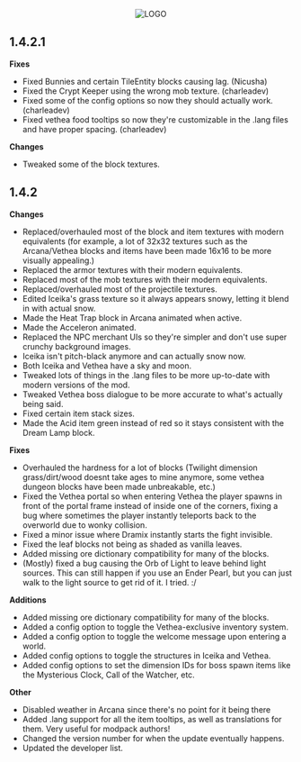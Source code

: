 <p align="center">
  <img src="https://i.imgur.com/NKR7Zhz.png" alt="LOGO"/>
</p>

## 1.4.2.1

**Fixes**
- Fixed Bunnies and certain TileEntity blocks causing lag. (Nicusha)
- Fixed the Crypt Keeper using the wrong mob texture. (charleadev)
- Fixed some of the config options so now they should actually work. (charleadev)
- Fixed vethea food tooltips so now they're customizable in the .lang files and have proper spacing. (charleadev)

**Changes**
- Tweaked some of the block textures.

## 1.4.2
**Changes**
- Replaced/overhauled most of the block and item textures with modern equivalents (for example, a lot of 32x32 textures such as the Arcana/Vethea blocks and items have been made 16x16 to be more visually appealing.)
- Replaced the armor textures with their modern equivalents.
- Replaced most of the mob textures with their modern equivalents.
- Replaced/overhauled most of the projectile textures.
- Edited Iceika's grass texture so it always appears snowy, letting it blend in with actual snow.
- Made the Heat Trap block in Arcana animated when active.
- Made the Acceleron animated.
- Replaced the NPC merchant UIs so they're simpler and don't use super crunchy background images.
- Iceika isn't pitch-black anymore and can actually snow now.
- Both Iceika and Vethea have a sky and moon.
- Tweaked lots of things in the .lang files to be more up-to-date with modern versions of the mod.
- Tweaked Vethea boss dialogue to be more accurate to what's actually being said.
- Fixed certain item stack sizes.
- Made the Acid item green instead of red so it stays consistent with the Dream Lamp block.

**Fixes**
- Overhauled the hardness for a lot of blocks (Twilight dimension grass/dirt/wood doesnt take ages to mine anymore, some vethea dungeon blocks have been made unbreakable, etc.)
- Fixed the Vethea portal so when entering Vethea the player spawns in front of the portal frame instead of inside one of the corners, fixing a bug where sometimes the player instantly teleports back to the overworld due to wonky collision.
- Fixed a minor issue where Dramix instantly starts the fight invisible.
- Fixed the leaf blocks not being as shaded as vanilla leaves.
- Added missing ore dictionary compatibility for many of the blocks.
- (Mostly) fixed a bug causing the Orb of Light to leave behind light sources. This can still happen if you use an Ender Pearl, but you can just walk to the light source to get rid of it. I tried. :/

**Additions**
- Added missing ore dictionary compatibility for many of the blocks.
- Added a config option to toggle the Vethea-exclusive inventory system.
- Added a config option to toggle the welcome message upon entering a world.
- Added config options to toggle the structures in Iceika and Vethea.
- Added config options to set the dimension IDs for boss spawn items like the Mysterious Clock, Call of the Watcher, etc.

**Other**
- Disabled weather in Arcana since there's no point for it being there
- Added .lang support for all the item tooltips, as well as translations for them. Very useful for modpack authors!
- Changed the version number for when the update eventually happens.
- Updated the developer list.
